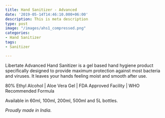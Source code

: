 ```yaml
---
title: Hand Sanitizer - Advanced
date: '2019-05-14T14:46:10.000+06:00'
description: This is meta description
type: post
image: "/images/ahs1_compressed.png"
categories:
- Hand Sanitizer
tags:
- Sanitizer

---
```

Libertate Advanced Hand Sanitizer is a gel based hand hygiene product specifically designed to provide maximum protection against most bacteria and viruses. It leaves your hands feeling moist and smooth after use.

80% Ethyl Alcohol | Aloe Vera Gel | FDA Approved Facility | WHO Recommended Formula

  
Available in 60ml, 100ml, 200ml, 500ml and 5L bottles.

_Proudly made in India._